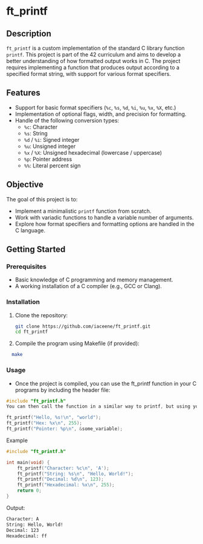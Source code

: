 # ft_printf

## Description
`ft_printf` is a custom implementation of the standard C library function `printf`. This project is part of the 42 curriculum and aims to develop a better understanding of how formatted output works in C. The project requires implementing a function that produces output according to a specified format string, with support for various format specifiers.

## Features
- Support for basic format specifiers (`%c`, `%s`, `%d`, `%i`, `%u`, `%x`, `%X`, etc.)
- Implementation of optional flags, width, and precision for formatting.
- Handle of the following conversion types:
  - `%c`: Character
  - `%s`: String
  - `%d` / `%i`: Signed integer
  - `%u`: Unsigned integer
  - `%x` / `%X`: Unsigned hexadecimal (lowercase / uppercase)
  - `%p`: Pointer address
  - `%%`: Literal percent sign

## Objective
The goal of this project is to:
- Implement a minimalistic `printf` function from scratch.
- Work with variadic functions to handle a variable number of arguments.
- Explore how format specifiers and formatting options are handled in the C language.

## Getting Started

### Prerequisites
- Basic knowledge of C programming and memory management.
- A working installation of a C compiler (e.g., GCC or Clang).

### Installation
1. Clone the repository:
   ```bash
   git clone https://github.com/iaceene/ft_printf.git
   cd ft_printf
2. Compile the program using Makefile (if provided):
```bash
  make
```
### Usage
- Once the project is compiled, you can use the ft_printf function in your C programs by including the header file:
```c
#include "ft_printf.h"
You can then call the function in a similar way to printf, but using your own custom implementation:
```
```c
ft_printf("Hello, %s!\n", "world");
ft_printf("Hex: %x\n", 255);
ft_printf("Pointer: %p\n", &some_variable);
```
Example
```c
#include "ft_printf.h"

int main(void) {
    ft_printf("Character: %c\n", 'A');
    ft_printf("String: %s\n", "Hello, World!");
    ft_printf("Decimal: %d\n", 123);
    ft_printf("Hexadecimal: %x\n", 255);
    return 0;
}
```

Output:
```bash
Character: A
String: Hello, World!
Decimal: 123
Hexadecimal: ff
```

